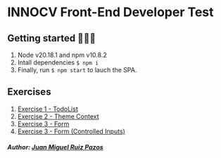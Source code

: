 # INNOCV Front-End Developer Test

## Getting started 🏄🏼‍♂️

1. Node v20.18.1 and npm v10.8.2
2. Intall dependencies `$ npm i `
3. Finally, run `$ npm start` to lauch the SPA.

## Exercises

1. [Exercise 1 - TodoList](http://localhost:3000/todo-list)
2. [Exercise 2 - Theme Context](http://localhost:3000/toggle-theme)
3. [Exercise 3 - Form](http://localhost:3000/form)
4. [Exercise 3 - Form (Controlled Inputs)](http://localhost:3000/controlled-form)

##### Author: [Juan Miguel Ruiz Pazos](https://www.linkedin.com/in/juanmiguelruiz)
